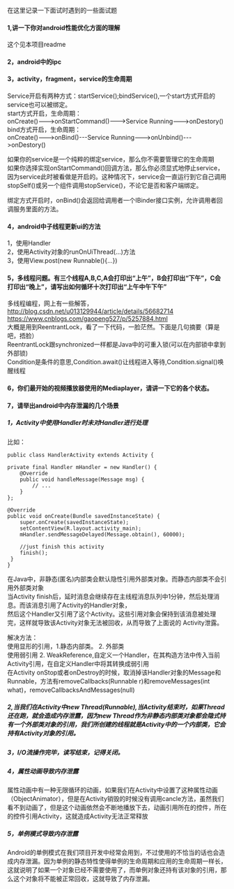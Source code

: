 在这里记录一下面试时遇到的一些面试题<br>

#### 1,讲一下你对android性能优化方面的理解
这个见本项目readme
#### 2，android中的ipc

#### 3，activity，fragment，service的生命周期
Service开启有两种方式：startService();bindService(),一个start方式开启的service也可以被绑定。<br>
start方式开启，生命周期：<br>
onCreate()--->onStartCommand()--->Service Running--->onDestory()<br>
bind方式开启，生命周期：<br>
onCreate()--->onBind()---Service Running--->onUnbind()--->onDestory()<br>

如果你的service是一个纯粹的绑定service，那么你不需要管理它的生命周期<br>
如果你选择实现onStartCommand()回调方法，那么你必须显式地停止service，因为service此时被看做是开启的。这种情况下，service会一直运行到它自己调用 stopSelf()或另一个组件调用stopService()，不论它是否和客户端绑定。<br>

绑定方式开启时，onBind()会返回给调用者一个IBinder接口实例，允许调用者回调服务里面的方法。


#### 4，android中子线程更新ui的方法
1，使用Handler<br>
2，使用Activity对象的runOnUiThread(...)方法<br>
3，使用View.post(new Runnable(){...})<br>

#### 5，多线程问题。有三个线程A,B,C,A会打印出“上午”，B会打印出“下午”，C会打印出“晚上”，请写出如何循环十次打印出“上午中午下午”
多线程编程，网上有一些解答，http://blog.csdn.net/u013129944/article/details/56682714<br>
https://www.cnblogs.com/gaopeng527/p/5257884.html<br>
大概是用到ReentrantLock，看了一下代码，一脸茫然。下面是几句摘要（算是吧，捂脸）<br>
ReentrantLock跟synchronized一样都是Java中的可重入锁(可以在内部锁中拿到外部锁) <br>
Condition是条件的意思,Condition.await()让线程进入等待,Condition.signal()唤醒线程<br>
#### 6，你们最开始的视频播放器使用的Mediaplayer，请讲一下它的各个状态。
#### 7，请举出android中内存泄漏的几个场景
##### 1，Activity中使用Handler时未对Handler进行处理<br>
比如：

    public class HandlerActivity extends Activity {  
  
    private final Handler mHandler = new Handler() {  
        @Override  
        public void handleMessage(Message msg) {  
            // ...  
        }  
    };  
  
    @Override  
    public void onCreate(Bundle savedInstanceState) {  
        super.onCreate(savedInstanceState);  
        setContentView(R.layout.activity_main);  
        mHandler.sendMessageDelayed(Message.obtain(), 60000);  
  
        //just finish this activity  
        finish();  
     }  
    }
在Java中，非静态(匿名)内部类会默认隐性引用外部类对象。而静态内部类不会引用外部类对象<br>
当Activity finish后，延时消息会继续存在主线程消息队列中1分钟，然后处理消息。而该消息引用了Activity的Handler对象，<br>
然后这个Handler又引用了这个Activity。这些引用对象会保持到该消息被处理完，这样就导致该Activity对象无法被回收，从而导致了上面说的 Activity泄露。<br>

解决方法：<br>
使用显形的引用，1.静态内部类。 2. 外部类<br>
使用弱引用 2. WeakReference,自定义一个Handler，在其构造方法中传入当前Activity引用，在自定义Handler中将其转换成弱引用<br>
在Activity onStop或者onDestroy的时候，取消掉该Handler对象的Message和Runnable，方法有removeCallbacks(Runnable r)和removeMessages(int what)，removeCallbacksAndMessages(null)
##### 2,当我们在Activity中new Thread(Runnable),当Activity结束时，如果Thread还在跑，就会造成内存泄露，因为new Thread作为非静态内部类对象都会隐式持有一个外部类对象的引用，我们所创建的线程就是Activity中的一个内部类，它会持有Activity对象的引用。
##### 3，I/O流操作完毕，读写结束，记得关闭。
##### 4，属性动画导致内存泄露<br>
属性动画中有一种无限循环的动画，如果我们在Activity中设置了这种属性动画（ObjectAnimator），但是在Activity销毁的时候没有调用cancle方法，虽然我们看不到动画了，但是这个动画依然会不断地播放下去，动画引用所在的控件，所在的控件引用Activity，这就造成Activity无法正常释放
##### 5，单例模式导致内存泄露
Android的单例模式在我们项目开发中经常会用到，不过使用的不恰当的话也会造成内存泄漏。因为单例的静态特性使得单例的生命周期和应用的生命周期一样长， 这就说明了如果一个对象已经不需要使用了，而单例对象还持有该对象的引用，那么这个对象将不能被正常回收，这就导致了内存泄漏。


